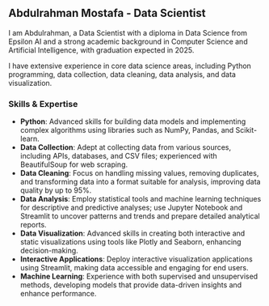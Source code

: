 ## Abdulrahman Mostafa - Data Scientist

I am Abdulrahman, a Data Scientist with a diploma in Data Science from Epsilon AI and a strong academic background in Computer Science and Artificial Intelligence, with graduation expected in 2025.

I have extensive experience in core data science areas, including Python programming, data collection, data cleaning, data analysis, and data visualization.

### Skills & Expertise

- **Python**: Advanced skills for building data models and implementing complex algorithms using libraries such as NumPy, Pandas, and Scikit-learn.
- **Data Collection**: Adept at collecting data from various sources, including APIs, databases, and CSV files; experienced with BeautifulSoup for web scraping.
- **Data Cleaning**: Focus on handling missing values, removing duplicates, and transforming data into a format suitable for analysis, improving data quality by up to 95%.
- **Data Analysis**: Employ statistical tools and machine learning techniques for descriptive and predictive analyses; use Jupyter Notebook and Streamlit to uncover patterns and trends and prepare detailed analytical reports.
- **Data Visualization**: Advanced skills in creating both interactive and static visualizations using tools like Plotly and Seaborn, enhancing decision-making.
- **Interactive Applications**: Deploy interactive visualization applications using Streamlit, making data accessible and engaging for end users.
- **Machine Learning**: Experience with both supervised and unsupervised methods, developing models that provide data-driven insights and enhance performance.
